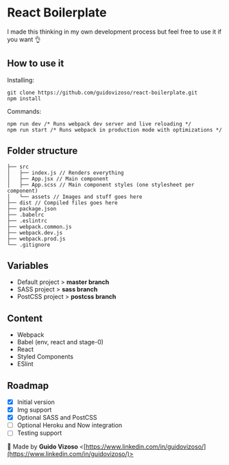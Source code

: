 # React Boilerplate

I made this thinking in my own development process but feel free to use it if you want :ok_hand:

## How to use it

Installing:

    git clone https://github.com/guidovizoso/react-boilerplate.git
    npm install

Commands:

    npm run dev /* Runs webpack dev server and live reloading */
    npm run start /* Runs webpack in production mode with optimizations */

## Folder structure

```
├── src
│   ├── index.js // Renders everything
│   ├── App.jsx // Main component
│   ├── App.scss // Main component styles (one stylesheet per component)
│   └── assets // Images and stuff goes here
├── dist // Compiled files goes here
├── package.json
├── .babelrc
├── .eslintrc
├── webpack.common.js
├── webpack.dev.js
├── webpack.prod.js
└── .gitignore
```

## Variables

* Default project > **master branch**
* SASS project > **sass branch**
* PostCSS project > **postcss branch**

## Content

* Webpack
* Babel (env, react and stage-0)
* React
* Styled Components
* ESlint

## Roadmap

* [x] Initial version
* [x] Img support
* [x] Optional SASS and PostCSS
* [ ] Optional Heroku and Now integration
* [ ] Testing support

:speech_balloon: Made by **Guido Vizoso** <[https://www.linkedin.com/in/guidovizoso/](https://www.linkedin.com/in/guidovizoso/)>
